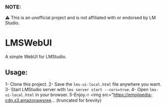 ### NOTE: 
⚠️ This is an unofficial project and is not affiliated with or endorsed by LM Studio.

# LMSWebUI
A simple WebUI for LMStudio.

## Usage:
1- Clone this project.
2- Save the ```lms-ui-local.html``` file anywhere you want.
3- Start LMStudio server with ```lms server start --cors=true```.
4- Open ```lms-ui-local.html``` in your browser.
5-Enjoy.🔥
<img src="https://emojipedia-cdn.s3.amazonawsree... (truncated for brevity) 

